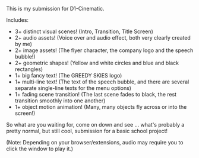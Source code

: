 This is my submission for D1-Cinematic.

Includes:
- 3+ distinct visual scenes! (Intro, Transition, Title Screen)
- 2+ audio assets! (Voice over and audio effect, both very clearly created by me)
- 2+ image assets! (The flyer character, the company logo and the speech bubble!)
- 2+ geometric shapes! (Yellow and white circles and blue and black rectangles)
- 1+ big fancy text! (The GREEDY SKIES logo)
- 1+ multi-line text! (The text of the speech bubble, and there are several separate single-line texts for the menu options)
- 1+ fading scene transition! (The last scene fades to black, the rest transition smoothly into one another)
- 1+ object motion animation! (Many, many objects fly across or into the screen!)

So what are you waiting for, come on down and see ... what's probably a pretty normal, but still cool, submission for a basic school project!

(Note: Depending on your browser/extensions, audio may require you to click the window to play it.)
